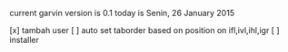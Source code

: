 current garvin version is 0.1 today is Senin, 26 January 2015


[x] tambah user
[ ] auto set taborder based on position on ifl,ivl,ihl,igr
[ ] installer

